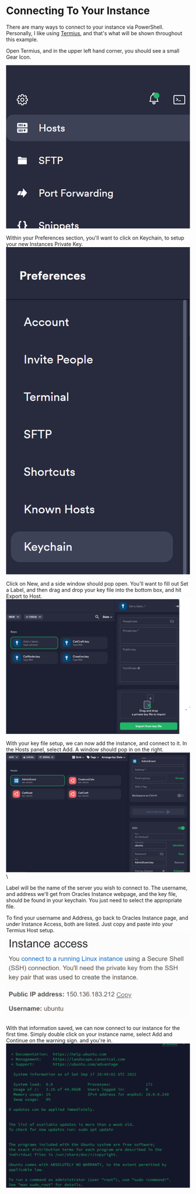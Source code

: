 # Connecting To Your Instance

There are many ways to connect to your instance via PowerShell. Personally, I like using [Termius](https://termius.com), and that's what will be shown throughout this example.&#x20;

Open Termius, and in the upper left hand corner, you should see a small Gear Icon.&#x20;

![](<../../.gitbook/assets/image (2).png>)

Within your Preferences section, you'll want to click on Keychain, to setup your new Instances Private Key. \
![](<../../.gitbook/assets/image (27).png>)

Click on New, and a side window should pop open. You'll want to fill out Set a Label, and then drag and drop your key file into the bottom box, and hit Export to Host.\
![](<../../.gitbook/assets/image (25).png>)

With your key file setup, we can now add the instance, and connect to it. In the Hosts panel, select Add. A window should pop in on the right. ![](<../../.gitbook/assets/image (24).png>)\


Label will be the name of the server you wish to connect to. The username, and address we'll get from Oracles Instance webpage, and the key file, should be found in your keychain. You just need to select the appropriate file.&#x20;

To find your username and Address, go back to Oracles Instance page, and under Instance Access, both are listed. Just copy and paste into your Termius Host setup. \
![](<../../.gitbook/assets/image (22).png>)

With that information saved, we can now connect to our instance for the first time. Simply double click on your instance name, select Add and Continue on the warning sign. and you're in. \
![](<../../.gitbook/assets/image (20).png>)

####
